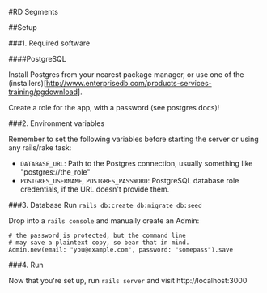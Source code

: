 #RD Segments

##Setup

###1. Required software

####PostgreSQL

Install Postgres from your nearest package manager, or use one of the (installers)[http://www.enterprisedb.com/products-services-training/pgdownload].

Create a role for the app, with a password (see postgres docs)!

###2. Environment variables

Remember to set the following variables before starting the server or using any rails/rake task:

 - `DATABASE_URL`: Path to the Postgres connection, usually something like "postgres://the_role"
 - `POSTGRES_USERNAME`, `POSTGRES_PASSWORD`: PostgreSQL database role credentials, if the URL doesn't provide them.

###3. Database
Run `rails db:create db:migrate db:seed`

Drop into a `rails console` and manually create an Admin:

	# the password is protected, but the command line
	# may save a plaintext copy, so bear that in mind.
	Admin.new(email: "you@example.com", password: "somepass").save

###4. Run

Now that you're set up, run `rails server` and visit http://localhost:3000
